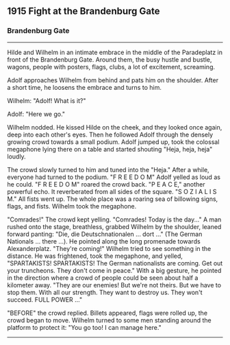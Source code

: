 
## **1915** Fight at the Brandenburg Gate

### Brandenburg Gate
____
Hilde and Wilhelm in an intimate embrace in the middle of the Paradeplatz in front of the Brandenburg Gate.
Around them, the busy hustle and bustle, wagons, people with posters, flags, clubs, a lot of excitement, screaming.

Adolf approaches Wilhelm from behind and pats him on the shoulder.
After a short time, he loosens the embrace and turns to him.

Wilhelm: "Adolf! What is it?"

Adolf: "Here we go."

Wilhelm nodded.
He kissed Hilde on the cheek, and they looked once again, deep into each other's eyes.
Then he followed Adolf through the densely growing crowd towards a small podium.
Adolf jumped up, took the colossal megaphone lying there on a table and started shouting "Heja, heja, heja" loudly.

The crowd slowly turned to him and tuned into the "Heja."
After a while, everyone had turned to the podium.
"F R E E D O M" Adolf yelled as loud as he could.
"F R E E D O M" roared the crowd back.
"P E A C E," another powerful echo.
It reverberated from all sides of the square.
"S O Z I A L I S M."
All fists went up.
The whole place was a roaring sea of billowing signs, flags, and fists.
Wilhelm took the megaphone.

"Comrades!" The crowd kept yelling.
"Comrades! Today is the day..." A man rushed onto the stage, breathless, grabbed Wilhelm by the shoulder, leaned forward panting: "Die, die Deutschnationalen ... dort ..." (The German Nationals ... there ...). He pointed along the long promenade towards Alexanderplatz.
"They're coming!" Wilhelm tried to see something in the distance.
He was frightened, took the megaphone, and yelled, "SPARTAKISTS! SPARTAKISTS! The German nationalists are coming.
Get out your truncheons.
They don't come in peace." With a big gesture, he pointed in the direction where a crowd of people could be seen about half a kilometer away.
"They are our enemies! But we're not theirs.
But we have to stop them.
With all our strength.
They want to destroy us.
They won't succeed.
FULL POWER ..."

"BEFORE" the crowd replied.
Billets appeared, flags were rolled up, the crowd began to move.
Wilhelm turned to some men standing around the platform to protect it: "You go too! I can manage here."
____

